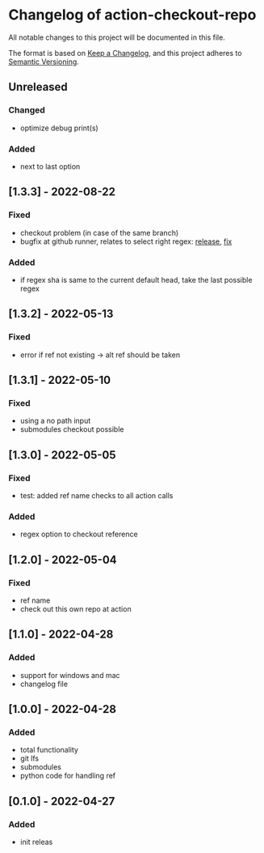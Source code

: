 # Changelog of action-checkout-repo
All notable changes to this project will be documented in this file.

The format is based on [Keep a Changelog](https://keepachangelog.com/en/1.0.0/),
and this project adheres to [Semantic Versioning](https://semver.org/spec/v2.0.0.html).

## Unreleased

### Changed
- optimize debug print(s)

### Added
- next to last option

## [1.3.3] - 2022-08-22

### Fixed
- checkout problem (in case of the same branch)
- bugfix at github runner, relates to select right regex: [release](https://github.com/actions/runner/releases/tag/v2.295.0), [fix](https://github.com/actions/runner/pull/1794)

### Added 
- if regex sha is same to the current default head, take the last possible regex

## [1.3.2] - 2022-05-13

### Fixed
- error if ref not existing -> alt ref should be taken

## [1.3.1] - 2022-05-10

### Fixed
- using a no path input
- submodules checkout possible

## [1.3.0] - 2022-05-05

### Fixed
- test: added ref name checks to all action calls

### Added
- regex option to checkout reference
## [1.2.0] - 2022-05-04

### Fixed
- ref name
- check out this own repo at action

## [1.1.0] - 2022-04-28

### Added
- support for windows and mac
- changelog file

## [1.0.0] - 2022-04-28

### Added
- total functionality
 - git lfs
 - submodules
 - python code for handling ref

## [0.1.0] - 2022-04-27

### Added
- init releas